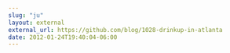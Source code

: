```yaml
---
slug: "ju"
layout: external
external_url: https://github.com/blog/1028-drinkup-in-atlanta
date: 2012-01-24T19:40:04-06:00
---
```

